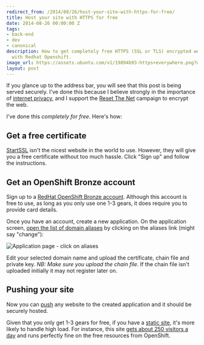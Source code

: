 ```yaml
---
redirect_from: /2014/08/26/host-your-site-with-https-for-free/
title: Host your site with HTTPS for free
date: 2014-08-26 00:00:00 Z
tags:
- back-end
- dev
- canonical
description: How to get completely free HTTPS (SSL or TLS) encrypted website hosting
  with Redhat Openshift.
image_url: https://assets.ubuntu.com/v1/19894b93-https+everywhere.png?w=230&h=160&mode=fill&bg=0000
layout: post
---
```


If you glance up to the address bar, you will see that this post is being served securely. I've done this because I believe strongly in the importance of [internet privacy](http://en.wikipedia.org/wiki/Internet_privacy), and I support the [Reset The Net](https://www.resetthenet.org/) campaign to encrypt the web.

I've done this *completely for free*. Here's how:

## Get a free certificate

[StartSSL](http://www.startssl.com/) isn't the nicest website in the world to use. However, they will give you a free certificate without too much hassle. Click "Sign up" and follow the instructions.

## Get an OpenShift Bronze account

Sign up to a [RedHat OpenShift Bronze account](https://www.openshift.com/products/pricing). Although this account is free to use, as long as you only use one 1-3 gears, it does require you to provide card details.

Once you have an account, create a new application. On the application screen, [open the list of domain aliases](https://www.openshift.com/blogs/domain-names-and-ssl-in-the-openshift-web-console) by clicking on the aliases link (might say "change"):

![Application page - click on aliases](//i.imgur.com/61cdNL8.png)

Edit your selected domain name and upload the certificate, chain file and private key. *NB: Make sure you upload the chain file*. If the chain file isn't uploaded initially it may not register later on.

## Pushing your site

Now you can [push](https://www.openshift.com/developers/deploying-and-building-applications) any website to the created application and it should be securely hosted.

Given that you only get 1-3 gears for free, if you have a [static site](/2013/06/15/static-site-generators/), it's more likely to handle high load. For instance, this site [gets about 250 visitors a day](https://robinwinslow.uk/2013/06/28/public-analytics-data-for-this-site/) and runs perfectly fine on the free resources from OpenShift.